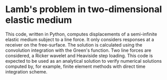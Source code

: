 <!-- Copyright © 2020 Ki-Tae Kim -->

<!-- This library is free software; you can redistribute it and/or modify -->
<!-- it under the terms of the GNU Lesser General Public License as published -->
<!-- by the Free Software Foundation; either version 3 of the License, or -->
<!-- (at your option) any later version. -->

<!-- This library is distributed in the hope that it will be useful, -->
<!-- but WITHOUT ANY WARRANTY; without even the implied warranty of -->
<!-- MERCHANTABILITY or FITNESS FOR A PARTICULAR PURPOSE. See the -->
<!-- GNU Lesser General Public License for more details. -->

<!-- You should have received a copy of the GNU Lesser General Public License -->
<!-- along with this library; if not, see <http://www.gnu.org/licenses/>. -->

# Lamb's problem in two-dimensional elastic medium

This code, written in Python, computes displacements of a semi-infinite elastic
medium subject to a line force.
It only considers responses at a receiver on the free-surface.
The solution is calculated using the convolution integration with the Green's
function.
Two line forces are considered, a Ricker wavelet and Heaviside step loading.
This code is expected to be used as an analytical solution to verify numerical
solutions computed by, for example, finite element methods with direct time
integration scheme.
